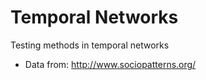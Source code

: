 # Temporal Networks

Testing methods in temporal networks

- Data from: http://www.sociopatterns.org/

